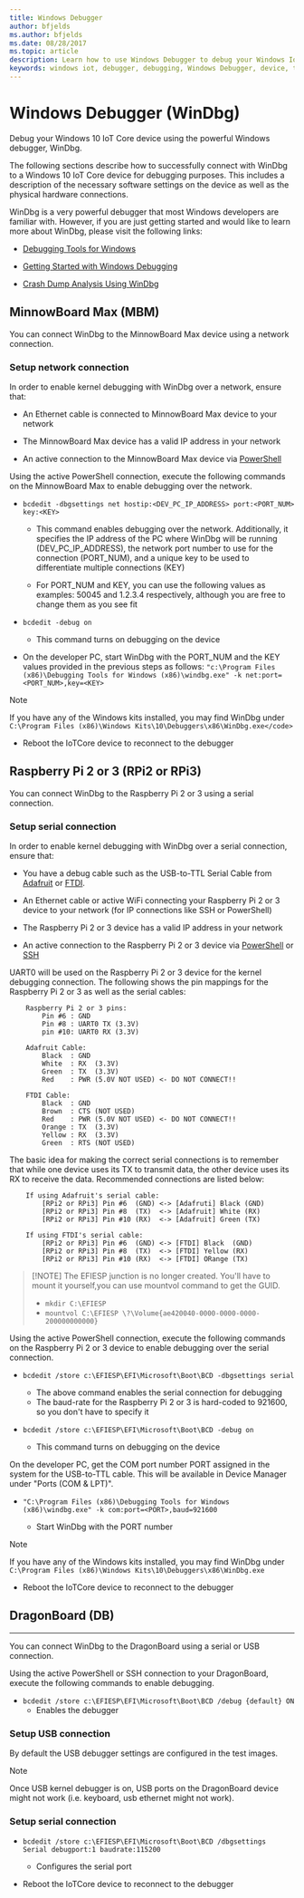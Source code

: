 ```yaml
---
title: Windows Debugger
author: bfjelds
ms.author: bfjelds
ms.date: 08/28/2017
ms.topic: article
description: Learn how to use Windows Debugger to debug your Windows IoT Core device.
keywords: windows iot, debugger, debugging, Windows Debugger, device, tools
---
```


# Windows Debugger (WinDbg)
Debug your Windows 10 IoT Core device using the powerful Windows debugger, WinDbg.

The following sections describe how to successfully connect with WinDbg to a Windows 10 IoT Core device for debugging purposes.  This includes a description of the necessary software settings on the device as well as the physical hardware connections.  

WinDbg is a very powerful debugger that most Windows developers are familiar with.  However, if you are just getting started and would like to learn more about WinDbg, please visit the following links:

* [Debugging Tools for Windows](https://msdn.microsoft.com/library/windows/hardware/ff551063(v=vs.85).aspx) 

* [Getting Started with Windows Debugging](https://msdn.microsoft.com/library/windows/hardware/mt219729(v=vs.85).aspx) 

* [Crash Dump Analysis Using WinDbg](https://msdn.microsoft.com/library/windows/hardware/ff539316(v=vs.85).aspx) 


## MinnowBoard Max (MBM) 

You can connect WinDbg to the MinnowBoard Max device using a network connection.

### Setup network connection

In order to enable kernel debugging with WinDbg over a network, ensure that:

* An Ethernet cable is connected to MinnowBoard Max device to your network 

* The MinnowBoard Max device has a valid IP address in your network

* An active connection to the MinnowBoard Max device via [PowerShell](../connect-your-device/PowerShell.md) 

Using the active PowerShell connection, execute the following commands on the MinnowBoard Max to enable debugging over the network.

* `bcdedit -dbgsettings net hostip:<DEV_PC_IP_ADDRESS> port:<PORT_NUM> key:<KEY>` 

	* This command enables debugging over the network.  Additionally, it specifies the IP address of the PC where WinDbg will be running (DEV_PC_IP_ADDRESS), the network port number to use for the connection (PORT_NUM), and a unique key to be used to differentiate multiple connections (KEY) 

	* For PORT_NUM and KEY, you can use the following values as examples: 50045 and 1.2.3.4 respectively, although you are free to change them as you see fit
	
* `bcdedit -debug on`

	* This command turns on debugging on the device 

* On the developer PC, start WinDbg with the PORT_NUM and the KEY values provided in the previous steps as follows:
  `"c:\Program Files (x86)\Debugging Tools for Windows (x86)\windbg.exe" -k net:port=<PORT_NUM>,key=<KEY>`

> [!NOTE]
> If you have any of the Windows kits installed, you may find WinDbg under 
`C:\Program Files (x86)\Windows Kits\10\Debuggers\x86\WinDbg.exe</code>`

* Reboot the IoTCore device to reconnect to the debugger

## Raspberry Pi 2 or 3 (RPi2 or RPi3) 

You can connect WinDbg to the Raspberry Pi 2 or 3 using a serial connection.

### Setup serial connection

In order to enable kernel debugging with WinDbg over a serial connection, ensure that:

* You have a debug cable such as the USB-to-TTL Serial Cable from [Adafruit](https://www.adafruit.com/product/954) or [FTDI](http://shop.clickandbuild.com/cnb/shop/ftdichip?productID=53&op=catalogue-product_info-null&prodCategoryID=105). 

* An Ethernet cable or active WiFi connecting your Raspberry Pi 2 or 3 device to your network (for IP connections like SSH or PowerShell)

* The Raspberry Pi 2 or 3 device has a valid IP address in your network

* An active connection to the Raspberry Pi 2 or 3 device via [PowerShell](../connect-your-device/PowerShell.md) or [SSH](../connect-your-device/SSH.md)

UART0 will be used on the Raspberry Pi 2 or 3 device for the kernel debugging connection.  The following shows the pin mappings for the Raspberry Pi 2 or 3 as well as the serial cables: 

        Raspberry Pi 2 or 3 pins:
            Pin #6 : GND
            Pin #8 : UART0 TX (3.3V)
            pin #10: UART0 RX (3.3V)

        Adafruit Cable:
            Black  : GND
            White  : RX  (3.3V)
            Green  : TX  (3.3V)
            Red    : PWR (5.0V NOT USED) <- DO NOT CONNECT!!
        
        FTDI Cable:
            Black  : GND
            Brown  : CTS (NOT USED)
            Red    : PWR (5.0V NOT USED) <- DO NOT CONNECT!!
            Orange : TX  (3.3V)
            Yellow : RX  (3.3V)
            Green  : RTS (NOT USED)
			
The basic idea for making the correct serial connections is to remember that while one device uses its TX to transmit data, the other device uses its RX to receive the data.  Recommended connections are listed below:

        If using Adafruit's serial cable:
            [RPi2 or RPi3] Pin #6  (GND) <-> [Adafruti] Black (GND)
            [RPi2 or RPi3] Pin #8  (TX)  <-> [Adafruit] White (RX) 
            [RPi2 or RPi3] Pin #10 (RX)  <-> [Adafruit] Green (TX)
        
        If using FTDI's serial cable:
            [RPi2 or RPi3] Pin #6  (GND) <-> [FTDI] Black  (GND)
            [RPi2 or RPi3] Pin #8  (TX)  <-> [FTDI] Yellow (RX) 
            [RPi2 or RPi3] Pin #10 (RX)  <-> [FTDI] ORange (TX)

> [!NOTE] The EFIESP junction is no longer created. You'll have to mount it yourself,you can use mountvol command to get the GUID.
> * `mkdir C:\EFIESP` 
> * `mountvol C:\EFIESP \?\Volume{ae420040-0000-0000-0000-200000000000}` 

Using the active PowerShell connection, execute the following commands on the Raspberry Pi 2 or 3 device to enable debugging over the serial connection.

* `bcdedit /store c:\EFIESP\EFI\Microsoft\Boot\BCD -dbgsettings serial` 

	* The above command enables the serial connection for debugging
	* The baud-rate for the Raspberry Pi 2 or 3 is hard-coded to 921600, so you don't have to specify it

* `bcdedit /store c:\EFIESP\EFI\Microsoft\Boot\BCD -debug on`

	* This command turns on debugging on the device 

On the developer PC, get the COM port number PORT assigned in the system for the USB-to-TTL cable. This will be available in Device Manager under "Ports (COM & LPT)".

* `"C:\Program Files (x86)\Debugging Tools for Windows (x86)\windbg.exe" -k com:port=<PORT>,baud=921600` 

	* Start WinDbg with the PORT number
 	
> [!NOTE]
> If you have any of the Windows kits installed, you may find WinDbg under 
`C:\Program Files (x86)\Windows Kits\10\Debuggers\x86\WinDbg.exe`

* Reboot the IoTCore device to reconnect to the debugger


## DragonBoard (DB) 
___

You can connect WinDbg to the DragonBoard using a serial or USB connection.

Using the active PowerShell or SSH connection to your DragonBoard, execute the following commands to enable debugging.

* `bcdedit /store c:\EFIESP\EFI\Microsoft\Boot\BCD /debug {default} ON`
	* Enables the debugger

### Setup USB connection
By default the USB debugger settings are configured in the test images. 

> [!NOTE]
> Once USB kernel debugger is on, USB ports on the DragonBoard device might not work (i.e. keyboard, usb ethernet might not work).

### Setup serial connection

* `bcdedit /store c:\EFIESP\EFI\Microsoft\Boot\BCD /dbgsettings  Serial debugport:1 baudrate:115200`
	* Configures the serial port

* Reboot the IoTCore device to reconnect to the debugger
